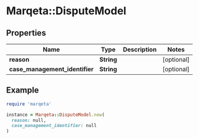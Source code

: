# Marqeta::DisputeModel

## Properties

| Name | Type | Description | Notes |
| ---- | ---- | ----------- | ----- |
| **reason** | **String** |  | [optional] |
| **case_management_identifier** | **String** |  | [optional] |

## Example

```ruby
require 'marqeta'

instance = Marqeta::DisputeModel.new(
  reason: null,
  case_management_identifier: null
)
```

